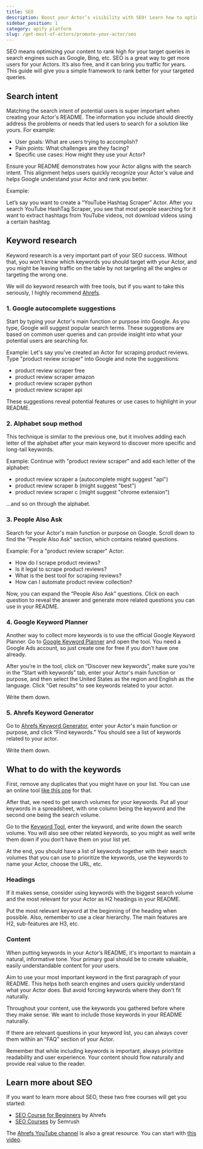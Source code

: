 ```yaml
---
title: SEO
description: Boost your Actor’s visibility with SEO! Learn how to optimize your content to rank higher on search engines like Google and Bing, attract more users, and drive long-term traffic—all for free.
sidebar_position: 1
category: apify platform
slug: /get-most-of-actors/promote-your-actor/seo
---
```


SEO means optimizing your content to rank high for your target queries in search engines such as Google, Bing, etc. SEO is a great way to get more users for your Actors. It’s also free, and it can bring you traffic for years. This guide will give you a simple framework to rank better for your targeted queries.

## Search intent

Matching the search intent of potential users is super important when creating your Actor's README. The information you include should directly address the problems or needs that led users to search for a solution like yours. For example:

- User goals: What are users trying to accomplish?
- Pain points: What challenges are they facing?
- Specific use cases: How might they use your Actor?

Ensure your README demonstrates how your Actor aligns with the search intent. This alignment helps users quickly recognize your Actor's value and helps Google understand your Actor and rank you better.

Example:

Let’s say you want to create a “YouTube Hashtag Scraper” Actor. After you search YouTube HashTag Scraper, you see that most people searching for it want to extract hashtags from YouTube videos, not download videos using a certain hashtag.

## Keyword research

Keyword research is a very important part of your SEO success. Without that, you won’t know which keywords you should target with your Actor, and you might be leaving traffic on the table by not targeting all the angles or targeting the wrong one.

We will do keyword research with free tools, but if you want to take this seriously, I highly recommend [Ahrefs](https://ahrefs.com/).

### 1. Google autocomplete suggestions

Start by typing your Actor's main function or purpose into Google. As you type, Google will suggest popular search terms. These suggestions are based on common user queries and can provide insight into what your potential users are searching for.

Example: Let's say you've created an Actor for scraping product reviews. Type "product review scraper" into Google and note the suggestions:

- product review scraper free
- product review scraper amazon
- product review scraper python
- product review scraper api

These suggestions reveal potential features or use cases to highlight in your README.

### 2. Alphabet soup method

This technique is similar to the previous one, but it involves adding each letter of the alphabet after your main keyword to discover more specific and long-tail keywords.

Example: Continue with "product review scraper" and add each letter of the alphabet:

- product review scraper a (autocomplete might suggest "api")
- product review scraper b (might suggest "best")
- product review scraper c (might suggest "chrome extension")

...and so on through the alphabet.

### 3. People Also Ask

Search for your Actor's main function or purpose on Google. Scroll down to find the "People Also Ask" section, which contains related questions.

Example: For a "product review scraper" Actor:

- How do I scrape product reviews?
- Is it legal to scrape product reviews?
- What is the best tool for scraping reviews?
- How can I automate product review collection?

Now, you can expand the “People Also Ask” questions. Click on each question to reveal the answer and generate more related questions you can use in your README.

### 4. Google Keyword Planner

Another way to collect more keywords is to use the official Google Keyword Planner. Go to [Google Keyword Planner](https://ads.google.com/home/tools/keyword-planner/) and open the tool. You need a Google Ads account, so just create one for free if you don’t have one already.

After you’re in the tool, click on “Discover new keywords”, make sure you’re in the “Start with keywords” tab, enter your Actor's main function or purpose, and then select the United States as the region and English as the language. Click “Get results” to see keywords related to your actor.

Write them down.

### 5. Ahrefs Keyword Generator

Go to [Ahrefs Keyword Generator](https://ahrefs.com/keyword-generator), enter your Actor's main function or purpose, and click “Find keywords.” You should see a list of keywords related to your actor.

Write them down.

## What to do with the keywords

First, remove any duplicates that you might have on your list. You can use an online tool [like this one](https://dedupelist.com/) for that.

After that, we need to get search volumes for your keywords. Put all your keywords in a spreadsheet, with one column being the keyword and the second one being the search volume.

Go to the [Keyword Tool](https://backlinko.com/tools/keyword), enter the keyword, and write down the search volume. You will also see other related keywords, so you might as well write them down if you don’t have them on your list yet.

At the end, you should have a list of keywords together with their search volumes that you can use to prioritize the keywords, use the keywords to name your Actor, choose the URL, etc.

### Headings

If it makes sense, consider using keywords with the biggest search volume and the most relevant for your Actor as H2 headings in your README.

Put the most relevant keyword at the beginning of the heading when possible. Also, remember to use a clear hierarchy. The main features are H2, sub-features are H3, etc.

### Content

When putting keywords in your Actor’s README, it's important to maintain a natural, informative tone. Your primary goal should be to create valuable, easily understandable content for your users.

Aim to use your most important keyword in the first paragraph of your README. This helps both search engines and users quickly understand what your Actor does. But avoid forcing keywords where they don't fit naturally.

Throughout your content, use the keywords you gathered before where they make sense. We want to include those keywords in your README naturally.

If there are relevant questions in your keyword list, you can always cover them within an “FAQ” section of your Actor.

Remember that while including keywords is important, always prioritize readability and user experience. Your content should flow naturally and provide real value to the reader.

## Learn more about SEO

If you want to learn more about SEO, these two free courses will get you started:

- [SEO Course for Beginners](https://ahrefs.com/academy/seo-training-course) by Ahrefs
- [SEO Courses](https://www.semrush.com/academy/courses/seo/) by Semrush

The [Ahrefs YouTube channel](https://www.youtube.com/@AhrefsCom/featured) is also a great resource. You can start with [this video](https://www.youtube.com/watch?v=xsVTqzratPs).
